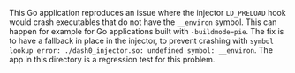 This Go application reproduces an issue where the injector `LD_PRELOAD` hook would crash executables that do not have
the `__environ` symbol.
This can happen for example for Go applications built with `-buildmode=pie`.
The fix is to have a fallback in place in the injector, to prevent crashing with
`symbol lookup error: ./dash0_injector.so: undefined symbol: __environ`.
The app in this directory is a regression test for this problem.

